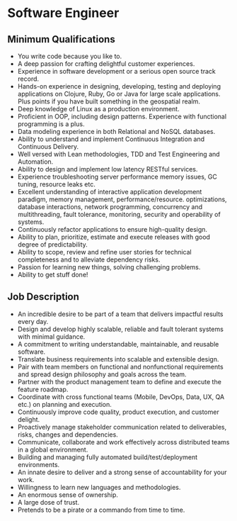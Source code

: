 # Software Engineer

## Minimum Qualifications
* You write code because you like to.
* A deep passion for crafting delightful customer experiences.
* Experience in software development or a serious open source track record.
* Hands-on experience in designing, developing, testing and deploying applications on Clojure, Ruby, Go or Java for large scale applications. Plus points if you have built something in the geospatial realm.
* Deep knowledge of Linux as a production environment.
* Proficient in OOP, including design patterns. Experience with functional programming is a plus.
* Data modeling experience in both Relational and NoSQL databases.
* Ability to understand and implement Continuous Integration and Continuous Delivery.
* Well versed with Lean methodologies, TDD and Test Engineering and Automation.
* Ability to design and implement low latency RESTful services.
* Experience troubleshooting server performance memory issues, GC tuning, resource leaks etc.
* Excellent understanding of interactive application development paradigm, memory management, performance/resource. optimizations, database interactions, network programming, concurrency and multithreading, fault tolerance, monitoring, security and operability of systems.
* Continuously refactor applications to ensure high-quality design.
* Ability to plan, prioritize, estimate and execute releases with good degree of predictability.
* Ability to scope, review and refine user stories for technical completeness and to alleviate dependency risks.
* Passion for learning new things, solving challenging problems.
* Ability to get stuff done!

## Job Description
* An incredible desire to be part of a team that delivers impactful results every day.
* Design and develop highly scalable, reliable and fault tolerant systems with minimal guidance.
* A commitment to writing understandable, maintainable, and reusable software.
* Translate business requirements into scalable and extensible design.
* Pair with team members on functional and nonfunctional requirements and spread design philosophy and goals across the team.
* Partner with the product management team to define and execute the feature roadmap.
* Coordinate with cross functional teams (Mobile, DevOps, Data, UX, QA etc.) on planning and execution.
* Continuously improve code quality, product execution, and customer delight.
* Proactively manage stakeholder communication related to deliverables, risks, changes and dependencies.
* Communicate, collaborate and work effectively across distributed teams in a global environment.
* Building and managing fully automated build/test/deployment environments.
* An innate desire to deliver and a strong sense of accountability for your work.
* Willingness to learn new languages and methodologies.
* An enormous sense of ownership.
* A large dose of trust.
* Pretends to be a pirate or a commando from time to time.
